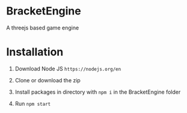 # BracketEngine
A threejs based game engine

# Installation
1) Download Node JS `https://nodejs.org/en`

2) Clone or download the zip

3) Install packages in directory with `npm i` in the BracketEngine folder

4) Run `npm start`
